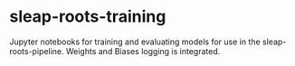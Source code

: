 # sleap-roots-training
Jupyter notebooks for training and evaluating models for use in the sleap-roots-pipeline. Weights and Biases logging is integrated.
